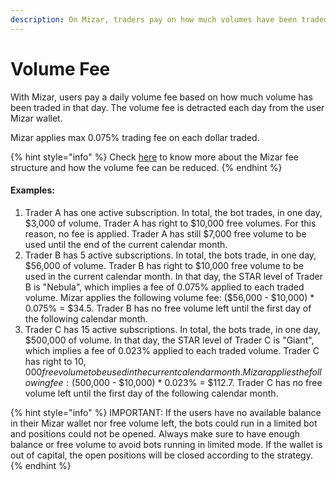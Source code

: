 ```yaml
---
description: On Mizar, traders pay on how much volumes have been traded on a daily basis.
---
```


# Volume Fee



With Mizar, users pay a daily volume fee based on how much volume has been traded in that day. The volume fee is detracted each day from the user Mizar wallet.

Mizar applies max 0.075% trading fee on each dollar traded.&#x20;

{% hint style="info" %}
Check [here](../star-program-fees-reduction.md) to know more about the Mizar fee structure and how the volume fee can be reduced.
{% endhint %}

#### Examples:

1. Trader A has one active subscription. In total, the bot trades, in one day, $3,000 of volume. Trader A has right to $10,000 free volumes. For this reason, no fee is applied. Trader A has still $7,000 free volume to be used until the end of the current calendar month.
2. Trader B has 5 active subscriptions. In total, the bots trade, in one day, $56,000 of volume. Trader B has right to $10,000 free volume to be used in the current calendar month. In that day, the STAR level of Trader B is "Nebula", which implies a fee of 0.075% applied to each traded volume. Mizar applies the following volume fee: ($56,000 - $10,000) \* 0.075% = $34.5. Trader B has no free volume left until the first day of the following calendar month.
3. Trader C has 15 active subscriptions. In total, the bots trade, in one day, $500,000 of volume. In that day, the STAR level of Trader C is "Giant", which implies a fee of 0.023% applied to each traded volume. Trader C has right to $10,000 free volume to be used in the current calendar month. Mizar applies the following fee: ($500,000 - $10,000) \* 0.023% = $112.7. Trader C has no free volume left until the first day of the following calendar month.

{% hint style="info" %}
IMPORTANT: If the users have no available balance in their Mizar wallet nor free volume left, the bots could run in a limited bot and positions could not be opened. Always make sure to have enough balance or free volume to avoid bots running in limited mode. If the wallet is out of capital, the open positions will be closed according to the strategy.
{% endhint %}
